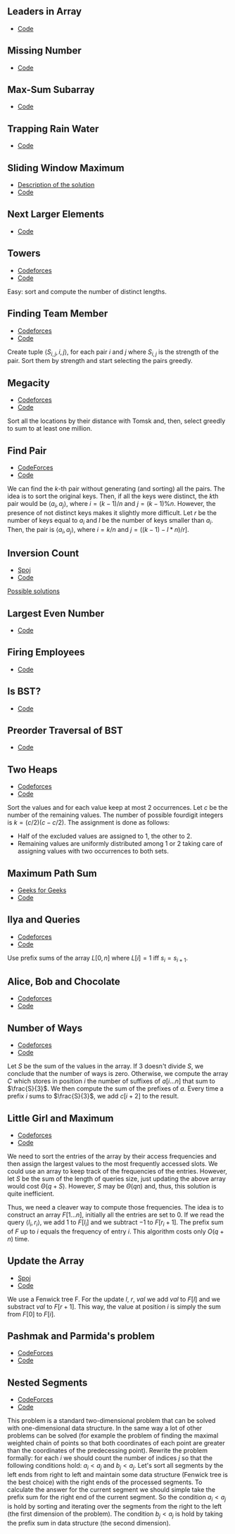 <a name="Leaders"></a>
## Leaders in Array

* [Code](/code/Leaders.cpp)

<a name="Number"></a>
## Missing Number

* [Code](/code/MissingNumber.cpp)

 <a name="Kadane"></a>
## Max-Sum Subarray

* [Code](/code/Kadane.cpp)

 <a name="Water"></a>
## Trapping Rain Water

* [Code](/code/TrappingRainWater.cpp)

 <a name="Sliding"></a>
## Sliding Window Maximum

* [Description of the solution](/notes/lecture2.pdf)
* [Code](/code/SlidingWindowMaxima.cpp)

 <a name="Next"></a>
## Next Larger Elements

* [Code](/code/NextLargerElements.cpp)

<a name="Towers"></a>
## Towers

* [Codeforces](http://codeforces.com/problemset/problem/37/A?locale=en)
* [Code](/code/Towers.cpp)

Easy: sort and compute the number of distinct lengths.

<a name="FindingTeamMember"></a>
## Finding Team Member

* [Codeforces](http://codeforces.com/problemset/problem/37/A?locale=en)
* [Code](/code/FindingTeamMember.cpp)

Create tuple $\langle S_{i,j}, i, j \rangle$, for each pair
$i$ and $j$ where $S_{i,j}$ is the strength of the pair. Sort them by strength
and start selecting the pairs greedly.

<a name="Megacity"></a>
## Megacity

* [Codeforces](http://codeforces.com/problemset/problem/37/A?locale=en)
* [Code](/code/Megacity.cpp)

Sort all the locations by their distance with Tomsk and, then, select greedly to sum to at least one million.

<a name="FindPair"></a>
## Find Pair

* [CodeForces](http://codeforces.com/problemset/problem/160/C?locale=en)
* [Code](/code/FindPair.cpp)

We can find the $k$-th pair without generating (and sorting) all the pairs. The
idea is to sort the original keys. Then, if all the keys were distinct, the
$k$th pair would be $\langle a_i, a_j \rangle$, where $i=(k-1)/n$ and
$j=(k-1)\%n$. However, the presence of not distinct keys makes it slightly more
difficult. Let $r$ be the number of keys equal to $a_i$ and $l$ be the number
of keys smaller than $a_i$. Then, the pair is $\langle a_i, a_j \rangle$, where
$i=k/n$ and $j=((k-1)-l*n)/r]$.

<a name="InversionCount"></a>
## Inversion Count

* [Spoj](http://www.spoj.com/problems/INVCNT/)
* [Code](/code/InversionCount.cpp)

[Possible solutions](http://www.geeksforgeeks.org/counting-inversions/)

<a name="LargestEvenNumber"></a>
## Largest Even Number

* [Code](/code/LargestEvenNumber.cpp)

<a name="FiringEmployees"></a>
## Firing Employees

* [Code](/code/FiringEmployees.cpp)

<a name="IsBST"></a>
## Is BST?

* [Code](/code/IsBST.cpp)

<a name="PreorderTraversal"></a>
## Preorder Traversal of BST

* [Code](/code/PreorderTraversal.cpp)

<a name="TwoHeaps"></a>
## Two Heaps

* [Codeforces](http://codeforces.com/problemset/problem/353/B?locale=en)
* [Code](/code/TwoHeaps.cpp)

Sort the values and for each value keep at most 2 occurrences. Let $c$ be
the number of the remaining values. The number of possible fourdigit integers is
$k=(c/2)(c-c/2)$. The assignment is done as follows:

* Half of the excluded values are assigned to 1, the other to 2.
* Remaining values are uniformly distributed among 1 or 2 taking care of
assigning values with two occurrences to both sets.

<a name="MaximumPathSum"></a>
## Maximum Path Sum

* [Geeks for Geeks](http://practice.geeksforgeeks.org/problems/maximum-path-sum/1)
* [Code](/code/MaximumPathSum.cpp)

<a name="IlyaandQueries"></a>
## Ilya and Queries

* [Codeforces](http://codeforces.com/problemset/problem/313/B?locale=en)
* [Code](/code/IlyaQueries.cpp)

Use prefix sums of the array $L[0,n]$ where $L[i] = 1$ iff $s_i = s_{i+1}$.

<a name="AliceChocolate"></a>
## Alice, Bob and Chocolate

* [Codeforces](http://codeforces.com/problemset/problem/6/C?locale=en)
* [Code](/code/Chocolate.cpp)

<a name="NumberWays"></a>
## Number of Ways

* [Codeforces](http://codeforces.com/problemset/problem/466/C?locale=en)
* [Code](/code/NumberWays.cpp)

Let $S$ be the sum of the values in the array. If $3$ doesn't divide $S$, we
conclude that the number of ways is zero. Otherwise, we compute the array
$C$ which stores in position $i$ the number of suffixes of $a[i\ldots n]$ that
sum to $\frac{S}{3}$. We then compute the sum of the prefixes of $a$.
Every time a prefix $i$ sums to $\frac{S}{3}$, we add $c[i+2]$ to the result.

<a name="LittleGirl"></a>
## Little Girl and Maximum

* [Codeforces](http://codeforces.com/problemset/problem/276/C?locale=en)
* [Code](/code/LittleGirl.cpp)

We need to sort the entries of the array by their access frequencies and then
assign the largest values to the most frequently accessed slots. We could use
an array to keep track of the frequencies of the entries. However, let $S$ be
the sum of the length of queries size, just updating the above array would cost
$\Theta(q+S)$. However, $S$ may be $\Theta(qn)$ and, thus, this solution is
quite inefficient.

Thus, we need a cleaver way to compute those frequencies. The idea is to
construct an array $F[1\ldots n]$, initially all the entries are set to $0$. If
we read the query $\langle l_i, r_i \rangle$, we add $1$ to $F[l_i]$ and we
subtract $-1$ to $F[r_i+1]$. The prefix sum of $F$ up to $i$ equals the
frequency of entry $i$. This algorithm costs only $O(q+n)$ time.

<a name="UpdateArray"></a>
## Update the Array

* [Spoj](http://www.spoj.com/problems/UPDATEIT/)
* [Code](/code/UpdateArray.cpp)

We use a Fenwick tree F. For the update $l$, $r$, $val$ we add $val$ to $F[l]$
and we substract $val$ to $F[r+1]$. This way, the value at position $i$ is
simply the sum from $F[0]$ to $F[i]$.

<a name="PashmakParmida"></a>
## Pashmak and Parmida's problem

* [CodeForces](http://codeforces.com/problemset/problem/459/D?locale=en)
* [Code](/code/PashmakParmida.cpp)

<a name="NestedSegments"></a>
## Nested Segments

* [CodeForces](http://codeforces.com/problemset/problem/652/D?locale=en)
* [Code](/code/NestedSegments.cpp)

This problem is a standard two-dimensional problem that can be solved with
one-dimensional data structure. In the same way a lot of other problems can be
solved (for example the problem of finding the maximal weighted chain of points
so that both coordinates of each point are greater than the coordinates of the
predecessing point). Rewrite the problem formally: for each $i$ we should count
the number of indices $j$ so that the following conditions hold: $a_i < a_j$
and $b_j < a_j$. Let's sort all segments by the left ends from right to left
and maintain some data structure (Fenwick tree is the best choice) with the
right ends of the processed segments. To calculate the answer for the current
segment we should simple take the prefix sum for the right end of the current
segment. So the condition $a_i < a_j$ is hold by sorting and iterating over the
segments from the right to the left (the first dimension of the problem). The
condition $b_j < a_j$ is hold by taking the prefix sum in data structure (the
second dimension).
